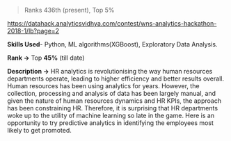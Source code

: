 > Ranks 436th (present), Top 5%

https://datahack.analyticsvidhya.com/contest/wns-analytics-hackathon-2018-1/lb?page=2

**Skills Used**- Python, ML algorithms(XGBoost), Exploratory Data Analysis.

**Rank ->** Top **45%** (till date)

**Description ->** HR analytics is revolutionising the way human resources departments operate, leading to higher efficiency and better results overall. Human resources has been using analytics for years. However, the collection, processing and analysis of data has been largely manual, and given the nature of human resources dynamics and HR KPIs, the approach has been constraining HR. Therefore, it is surprising that HR departments woke up to the utility of machine learning so late in the game. Here is an opportunity to try predictive analytics in identifying the employees most likely to get promoted.

